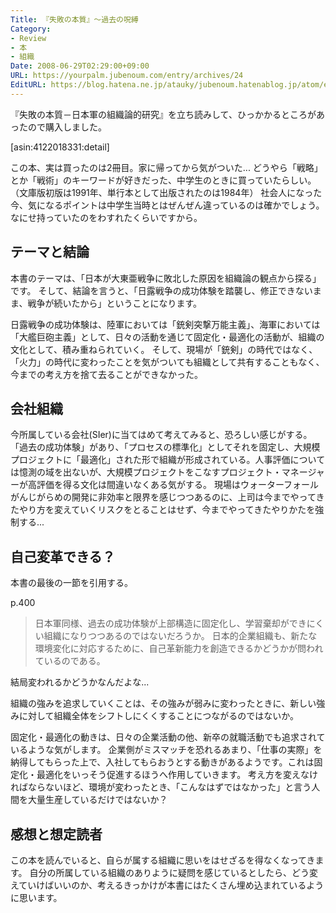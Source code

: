 ```yaml
---
Title: 『失敗の本質』～過去の呪縛
Category:
- Review
- 本
- 組織
Date: 2008-06-29T02:29:00+09:00
URL: https://yourpalm.jubenoum.com/entry/archives/24
EditURL: https://blog.hatena.ne.jp/atauky/jubenoum.hatenablog.jp/atom/entry/6653458415120884183
---
```


『失敗の本質－日本軍の組織論的研究』を立ち読みして、ひっかかるところがあったので購入しました。

[asin:4122018331:detail]


この本、実は買ったのは2冊目。家に帰ってから気がついた...
どうやら「戦略」とか「戦術」のキーワードが好きだった、中学生のときに買っていたらしい。（文庫版初版は1991年、単行本として出版されたのは1984年）
社会人になった今、気になるポイントは中学生当時とはぜんぜん違っているのは確かでしょう。なにせ持っていたのをわすれたくらいですから。
<h2>テーマと結論</h2>
本書のテーマは、「日本が大東亜戦争に敗北した原因を組織論の観点から探る」です。
そして、結論を言うと、「日露戦争の成功体験を踏襲し、修正できないまま、戦争が続いたから」ということになります。

日露戦争の成功体験は、陸軍においては「銃剣突撃万能主義」、海軍においては「大艦巨砲主義」として、日々の活動を通じて固定化・最適化の活動が、組織の文化として、積み重ねられていく。
そして、現場が「銃剣」の時代ではなく、「火力」の時代に変わったことを気がついても組織として共有することもなく、今までの考え方を捨て去ることができなかった。


<!-- more -->



<h2>会社組織</h2>
今所属している会社(SIer)に当てはめて考えてみると、恐ろしい感じがする。
「過去の成功体験」があり、「プロセスの標準化」としてそれを固定し、大規模プロジェクトに「最適化」された形で組織が形成されている。人事評価については憶測の域を出ないが、大規模プロジェクトをこなすプロジェクト・マネージャーが高評価を得る文化は間違いなくある気がする。
現場はウォーターフォールがんじがらめの開発に非効率と限界を感じつつあるのに、上司は今までやってきたやり方を変えていくリスクをとることはせず、今までやってきたやりかたを強制する...
<h2>自己変革できる？</h2>
本書の最後の一節を引用する。

p.400
<blockquote>日本軍同様、過去の成功体験が上部構造に固定化し、学習棄却ができにくい組織になりつつあるのではないだろうか。
日本的企業組織も、新たな環境変化に対応するために、自己革新能力を創造できるかどうかが問われているのである。</blockquote>
結局変われるかどうかなんだよな...

組織の強みを追求していくことは、その強みが弱みに変わったときに、新しい強みに対して組織全体をシフトしにくくすることにつながるのではないか。

固定化・最適化の動きは、日々の企業活動の他、新卒の就職活動でも追求されているような気がします。
企業側がミスマッチを恐れるあまり、「仕事の実際」を納得してもらった上で、入社してもらおうとする動きがあるようです。これは固定化・最適化をいっそう促進するほうへ作用していきます。
考え方を変えなければならないほど、環境が変わったとき、「こんなはずではなかった」と言う人間を大量生産しているだけではないか？
<h2>感想と想定読者</h2>
この本を読んでいると、自らが属する組織に思いをはせざるを得なくなってきます。
自分の所属している組織のありように疑問を感じているとしたら、どう変えていけばいいのか、考えるきっかけが本書にはたくさん埋め込まれているように思います。
